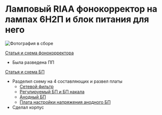 # Ламповый RIAA фонокорректор на лампах 6Н2П и блок питания для него

![Фотография в сборе](https://github.com/radiofan/riaa-6n2p/blob/master/general_photo.jpg?raw=true)

[Статья и схема фонокорректора](https://bootsector.livejournal.com/78017.html)
  - Была разведена ПП

[Статья и схема БП](https://us5msq.com.ua/stabilizirovannyj-blok-pitaniya-lampovoj-apparatury/)
  - Разделил схему на 4 составляющих и развел платы
    - [Сетевой фильтр](https://github.com/radiofan/riaa-6n2p/blob/master/power_supply/photos/plate-power_filter.png)
    - [Регулируемый БП и БП накала](https://github.com/radiofan/riaa-6n2p/blob/master/power_supply/photos/plate-regulable_ps-warm_ps.png)
    - [Анодный БП](https://github.com/radiofan/riaa-6n2p/blob/master/power_supply/photos/plate-anode_ps.png)
    - [Плата настройки напряжения анодного БП](https://github.com/radiofan/riaa-6n2p/blob/master/power_supply/photos/plate-anode_ps-customizator.png)
  - Сделал корпус
